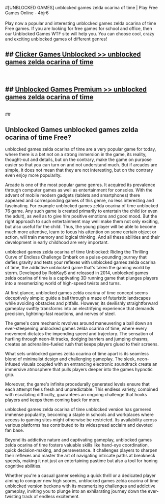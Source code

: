 #[UNBLOCKED GAMES] unblocked games zelda ocarina of time | Play Free Games Online - 4bjr6 <br>
<br>
Play now a popular and interesting unblocked games zelda ocarina of time Free games. If you are looking for free games for school and office, then our Unblocked Games WTF site will help you. You can choose cool, crazy and exciting unblocked games of different genres!


## ##  [Clicker Games Unblocked >> unblocked games zelda ocarina of time](http://freeplayer.one?title=unblocked_games_zelda_ocarina_of_time&ref=22)
  <br>

##  ## [Unblocked Games Premium >> unblocked games zelda ocarina of time](http://freeplayer.one?title=unblocked_games_zelda_ocarina_of_time&ref=22)
  <br>
  ##



## Unblocked Games unblocked games zelda ocarina of time Free?

unblocked games zelda ocarina of time are a very popular game for today, where there is a bet not on a strong immersion in the game, its reality, thought-out and details, but on the contrary, make the game on purpose easier so that you can turn on and not understand much. But if arcades are simple, it does not mean that they are not interesting, but on the contrary even enjoy more popularity.

Arcade is one of the most popular game genres. It acquired its prevalence through computer games as well as entertainment for consoles. With the advent of mobile modern gadgets (tablets and smartphones) there appeared and corresponding games of this genre, no less interesting and fascinating. For example unblocked games zelda ocarina of time unblocked 76 game. Any such game is created primarily to entertain the child (or even the adult), as well as to give him positive emotions and good mood. But the right approach to such entertainment may well make them not only exciting, but also useful for the child. Thus, the young player will be able to become much more attentive, learn to focus his attention on some certain object or action, will train memory and logical thinking. And all these abilities and their development in early childhood are very important.

unblocked games zelda ocarina of time Unblocked: Riding the Thrilling Curve of Endless Challenge
Embark on a pulse-pounding journey that defies gravity and tests your reflexes with unblocked games zelda ocarina of time, the addictive unblocked game that's taken the gaming world by storm. Developed by RobKayS and released in 2014, unblocked games zelda ocarina of time is a captivating 3D running game that plunges players into a mesmerizing world of high-speed twists and turns.

At first glance, unblocked games zelda ocarina of time concept seems deceptively simple: guide a ball through a maze of futuristic landscapes while avoiding obstacles and pitfalls. However, its devilishly straightforward gameplay swiftly transforms into an electrifying experience that demands precision, lightning-fast reactions, and nerves of steel.

The game's core mechanic revolves around maneuvering a ball down an ever-steepening unblocked games zelda ocarina of time, where every movement dictates the impending speed and trajectory. The sensation of hurtling through neon-lit tracks, dodging barriers and jumping chasms, creates an adrenaline-fueled rush that keeps players glued to their screens.

What sets unblocked games zelda ocarina of time apart is its seamless blend of minimalist design and challenging gameplay. The sleek, neon-infused visuals coupled with an entrancing electronic soundtrack create an immersive atmosphere that pulls players deeper into the games hypnotic grip.

Moreover, the game's infinite procedurally generated levels ensure that each attempt feels fresh and unpredictable. This endless variety, combined with escalating difficulty, guarantees an ongoing challenge that hooks players and keeps them coming back for more.

unblocked games zelda ocarina of time unblocked version has garnered immense popularity, becoming a staple in schools and workplaces where access to gaming sites might otherwise be restricted. Its availability across various platforms has contributed to its widespread acclaim and devoted fan base.

Beyond its addictive nature and captivating gameplay, unblocked games zelda ocarina of time fosters valuable skills like hand-eye coordination, quick decision-making, and perseverance. It challenges players to sharpen their reflexes and master the art of navigating intricate paths at breakneck speeds, making it not just an entertaining pastime but also a tool for honing cognitive abilities.

Whether you're a casual gamer seeking a quick thrill or a dedicated player aiming to conquer new high scores, unblocked games zelda ocarina of time unblocked version beckons with its mesmerizing challenges and addictive gameplay, inviting you to plunge into an exhilarating journey down the ever-twisting track of endless excitement.